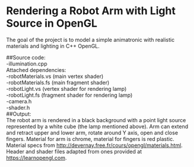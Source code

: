 # Rendering a Robot Arm with Light Source in OpenGL

The goal of the project is to model a simple animatronic with realistic materials and lighting in C++ OpenGL.

##Source code:\
-illumination.cpp\
Attached dependencies:\
-robotMaterials.vs (main vertex shader)\
-robotMaterials.fs (main fragment shader)\
-robotLight.vs (vertex shader for rendering lamp)\
-robotLight.fs (fragment shader for rendering lamp)\
-camera.h\
-shader.h\
##Output:\
The robot arm is rendered in a black background with a point light source represented by a
white cube (the lamp mentioned above). Arm can extend and retract upper and lower arm, rotate
around Y axis, open and close fingers. Material for arm is chrome, material for fingers is red plastic.
Material specs from http://devernay.free.fr/cours/opengl/materials.html. Header and shader files
adapted from ones provided at https://learnopengl.com. 
